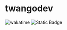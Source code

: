# twangodev

![wakatime](https://wakatime.com/badge/user/9991414a-7288-4bc5-b8ae-d141c1e71ad1.svg)
![Static Badge](https://img.shields.io/badge/GPG-twangodev-blue?logo=gnuprivacyguard)
